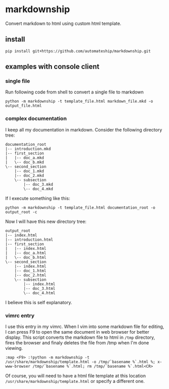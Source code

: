 markdownship
==================================================

Convert markdown to html using custom html template.

install
-------------------------

    pip install git+https://github.com/automateship/markdownship.git

examples with console client
-------------------------

### single file

Run following code from shell to convert a single file to markdown

    python -m markdownship -t template_file.html markdown_file.mkd -o output_file.html

### complex documentation

I keep all my documentation in markdown. Consider the following directory tree:

    documentation_root
    |-- introduction.mkd
    |-- first_section
    |   |-- doc_a.mkd
    |   \-- doc_b.mkd
    \-- second_section
        |-- doc_1.mkd
        |-- doc_2.mkd
        \-- subsection
            |-- doc_3.mkd
            \-- doc_4.mkd

If I execute something like this:

    python -m markdownship -t template_file.html documentation_root -o output_root -c

Now I will have this new directory tree:

    output_root
    |-- index.html
    |-- introduction.html
    |-- first_section
    |   |-- index.html
    |   |-- doc_a.html
    |   \-- doc_b.html
    \-- second_section
        |-- index.html
        |-- doc_1.html
        |-- doc_2.html
        \-- subsection
            |-- index.html
            |-- doc_3.html
            \-- doc_4.html

I believe this is self explanatory.

### vimrc entry

I use this entry in my vimrc. When I vim into some markdown file for editing, I can press F9 to open the same document in web browser for better display. This script converts the markdown file to html in `/tmp` directory, fires the browser and finaly deletes the file from /tmp when I'm done viewing.

    :map <F9> :!python -m markdownship -t /usr/share/markdownship/template.html -o /tmp/`basename %`.html %; x-www-browser /tmp/`basename %`.html; rm /tmp/`basename %`.html<CR> 

Of course, you will need to have a html file template at this location `/usr/share/markdownship/template.html` or specify a different one.


